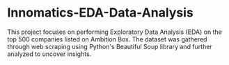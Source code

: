 # Innomatics-EDA-Data-Analysis
This project focuses on performing Exploratory Data Analysis (EDA) on the top 500 companies listed on Ambition Box. The dataset was gathered through web scraping using Python's Beautiful Soup library and further analyzed to uncover insights.
